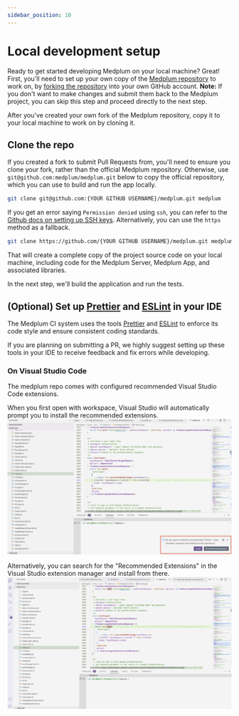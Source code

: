 ```yaml
---
sidebar_position: 10
---
```


# Local development setup

Ready to get started developing Medplum on your local machine? Great! First, you'll need to set up your own copy of the
[Medplum repository](http://github.com/medplum/medplum) to work on, by [forking the repository](https://docs.github.com/en/get-started/quickstart/fork-a-repo)
into your own GitHub account. **Note:** If you don't want to make changes and submit them back to the Medplum project,
you can skip this step and proceed directly to the next step.

After you've created your own fork of the Medplum repository, copy it to your local machine to work on by cloning it.

## Clone the repo

If you created a fork to submit Pull Requests from, you'll need to ensure you clone your fork, rather than the official
Medplum repository. Otherwise, use `git@github.com:medplum/medplum.git` below to copy the official repository, which
you can use to build and run the app locally.

```bash
git clone git@github.com:{YOUR GITHUB USERNAME}/medplum.git medplum
```

If you get an error saying `Permission denied` using `ssh`, you can refer to the [Github docs on setting up SSH keys](https://help.github.com/articles/error-permission-denied-publickey/).
Alternatively, you can use the `https` method as a fallback.

```sh
git clone https://github.com/{YOUR GITHUB USERNAME}/medplum.git medplum
```

That will create a complete copy of the project source code on your local machine, including code for the Medplum Server, Medplum App, and associated libraries.

In the next step, we'll build the application and run the tests.

## (Optional) Set up [Prettier](https://prettier.io/) and [ESLint](https://eslint.org/) in your IDE

The Medplum CI system uses the tools [Prettier](https://prettier.io/) and [ESLint](https://eslint.org/) to enforce its code style and ensure consistent coding standards.

If you are planning on submitting a PR, we highly suggest setting up these tools in your IDE to receive feedback and fix errors while developing.

### On Visual Studio Code

The medplum repo comes with configured recommended Visual Studio Code extensions.

When you first open with workspace, Visual Studio will automatically prompt you to install the recommended extensions.
![install recommended extensions](install-recommended-extensions.png)

Alternatively, you can search for the "Recommended Extensions" in the Visual Studio extension manager and install from there.
![filter recommended extensions](recommended-extensions.gif)
